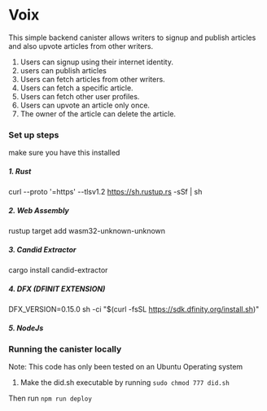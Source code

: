 # Voix

This simple backend canister allows writers to signup and publish articles and also upvote articles from other writers. 
1. Users can signup using their internet identity.
2. users can publish articles
3. Users can fetch articles from other writers.
4. Users can fetch a specific article.
5. Users can fetch other user profiles.
6. Users can upvote an article only once.
7. The owner of the article can delete the article.
   


### Set up steps
make sure you have this installed
##### 1. Rust
curl --proto '=https' --tlsv1.2 https://sh.rustup.rs -sSf | sh

##### 2. Web Assembly
rustup target add wasm32-unknown-unknown

##### 3. Candid Extractor
cargo install candid-extractor

##### 4. DFX (DFINIT EXTENSION)
DFX_VERSION=0.15.0 sh -ci "$(curl -fsSL https://sdk.dfinity.org/install.sh)"

##### 5. NodeJs


### Running the canister locally
 Note: This code has only been tested on an Ubuntu Operating system


1. Make the did.sh executable by running ```sudo chmod 777 did.sh```

Then run ```npm run deploy```


